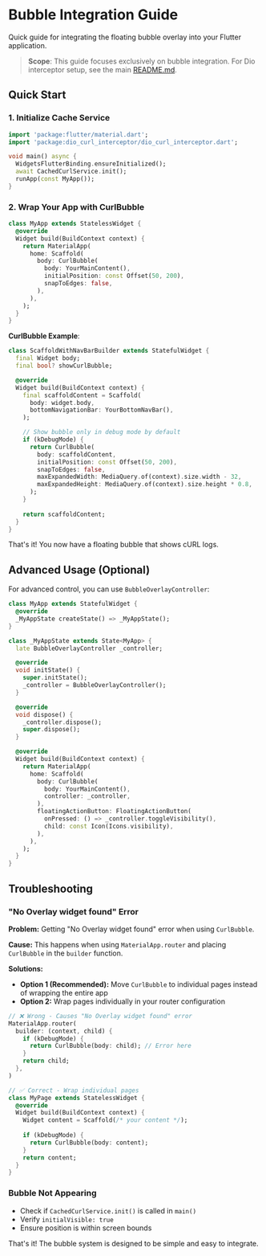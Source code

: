 # Bubble Integration Guide

Quick guide for integrating the floating bubble overlay into your Flutter application.

> **Scope**: This guide focuses exclusively on bubble integration. For Dio interceptor setup, see the main [README.md](README.md).

## Quick Start

### 1. Initialize Cache Service

```dart
import 'package:flutter/material.dart';
import 'package:dio_curl_interceptor/dio_curl_interceptor.dart';

void main() async {
  WidgetsFlutterBinding.ensureInitialized();
  await CachedCurlService.init();
  runApp(const MyApp());
}
```

### 2. Wrap Your App with CurlBubble

```dart
class MyApp extends StatelessWidget {
  @override
  Widget build(BuildContext context) {
    return MaterialApp(
      home: Scaffold(
        body: CurlBubble(
          body: YourMainContent(),
          initialPosition: const Offset(50, 200),
          snapToEdges: false,
        ),
      ),
    );
  }
}
```

**CurlBubble Example**:
```dart
class ScaffoldWithNavBarBuilder extends StatefulWidget {
  final Widget body;
  final bool? showCurlBubble;

  @override
  Widget build(BuildContext context) {
    final scaffoldContent = Scaffold(
      body: widget.body,
      bottomNavigationBar: YourBottomNavBar(),
    );

    // Show bubble only in debug mode by default
    if (kDebugMode) {
      return CurlBubble(
        body: scaffoldContent,
        initialPosition: const Offset(50, 200),
        snapToEdges: false,
        maxExpandedWidth: MediaQuery.of(context).size.width - 32,
        maxExpandedHeight: MediaQuery.of(context).size.height * 0.8,
      );
    }
    
    return scaffoldContent;
  }
}
```

That's it! You now have a floating bubble that shows cURL logs.


## Advanced Usage (Optional)

For advanced control, you can use `BubbleOverlayController`:

```dart
class MyApp extends StatefulWidget {
  @override
  _MyAppState createState() => _MyAppState();
}

class _MyAppState extends State<MyApp> {
  late BubbleOverlayController _controller;

  @override
  void initState() {
    super.initState();
    _controller = BubbleOverlayController();
  }

  @override
  void dispose() {
    _controller.dispose();
    super.dispose();
  }

  @override
  Widget build(BuildContext context) {
    return MaterialApp(
      home: Scaffold(
        body: CurlBubble(
          body: YourMainContent(),
          controller: _controller,
        ),
        floatingActionButton: FloatingActionButton(
          onPressed: () => _controller.toggleVisibility(),
          child: const Icon(Icons.visibility),
        ),
      ),
    );
  }
}
```


## Troubleshooting

### "No Overlay widget found" Error

**Problem:** Getting "No Overlay widget found" error when using `CurlBubble`.

**Cause:** This happens when using `MaterialApp.router` and placing `CurlBubble` in the `builder` function.

**Solutions:**
- **Option 1 (Recommended):** Move `CurlBubble` to individual pages instead of wrapping the entire app
- **Option 2:** Wrap pages individually in your router configuration

```dart
// ❌ Wrong - Causes "No Overlay widget found" error
MaterialApp.router(
  builder: (context, child) {
    if (kDebugMode) {
      return CurlBubble(body: child); // Error here
    }
    return child;
  },
)

// ✅ Correct - Wrap individual pages
class MyPage extends StatelessWidget {
  @override
  Widget build(BuildContext context) {
    Widget content = Scaffold(/* your content */);
    
    if (kDebugMode) {
      return CurlBubble(body: content);
    }
    return content;
  }
}
```

### Bubble Not Appearing

- Check if `CachedCurlService.init()` is called in `main()`
- Verify `initialVisible: true`
- Ensure position is within screen bounds

That's it! The bubble system is designed to be simple and easy to integrate.